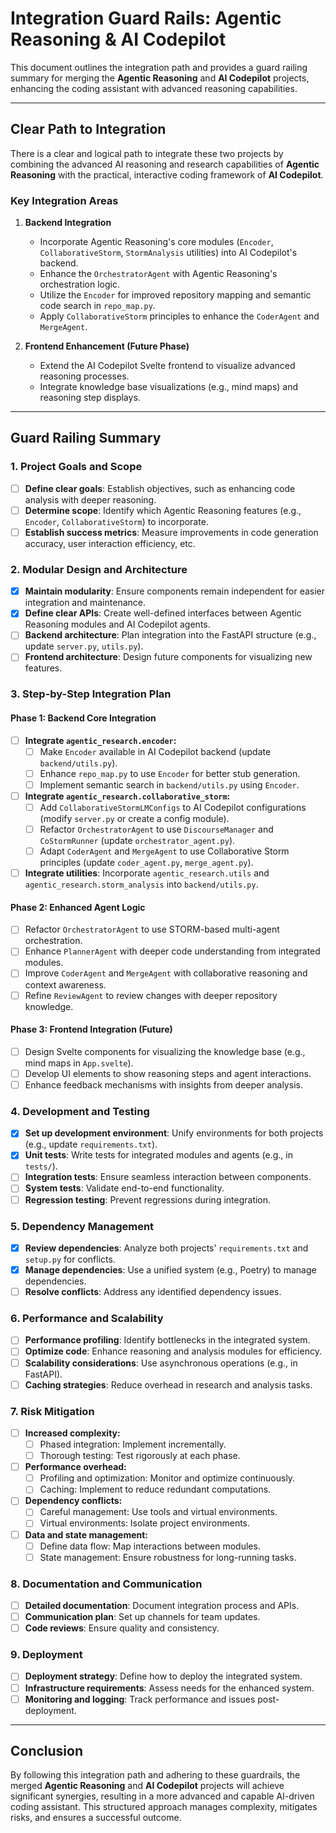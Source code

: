 # Integration Guard Rails: Agentic Reasoning & AI Codepilot

This document outlines the integration path and provides a guard railing summary for merging the **Agentic Reasoning** and **AI Codepilot** projects, enhancing the coding assistant with advanced reasoning capabilities.

---

## Clear Path to Integration

There is a clear and logical path to integrate these two projects by combining the advanced AI reasoning and research capabilities of **Agentic Reasoning** with the practical, interactive coding framework of **AI Codepilot**.

### Key Integration Areas

1. **Backend Integration**
   - Incorporate Agentic Reasoning's core modules (`Encoder`, `CollaborativeStorm`, `StormAnalysis` utilities) into AI Codepilot's backend.
   - Enhance the `OrchestratorAgent` with Agentic Reasoning's orchestration logic.
   - Utilize the `Encoder` for improved repository mapping and semantic code search in `repo_map.py`.
   - Apply `CollaborativeStorm` principles to enhance the `CoderAgent` and `MergeAgent`.

2. **Frontend Enhancement (Future Phase)**
   - Extend the AI Codepilot Svelte frontend to visualize advanced reasoning processes.
   - Integrate knowledge base visualizations (e.g., mind maps) and reasoning step displays.

---

## Guard Railing Summary

### 1. Project Goals and Scope
- [ ] **Define clear goals**: Establish objectives, such as enhancing code analysis with deeper reasoning.
- [ ] **Determine scope**: Identify which Agentic Reasoning features (e.g., `Encoder`, `CollaborativeStorm`) to incorporate.
- [ ] **Establish success metrics**: Measure improvements in code generation accuracy, user interaction efficiency, etc.

### 2. Modular Design and Architecture
- [x] **Maintain modularity**: Ensure components remain independent for easier integration and maintenance.
- [x] **Define clear APIs**: Create well-defined interfaces between Agentic Reasoning modules and AI Codepilot agents.
- [ ] **Backend architecture**: Plan integration into the FastAPI structure (e.g., update `server.py`, `utils.py`).
- [ ] **Frontend architecture**: Design future components for visualizing new features.

### 3. Step-by-Step Integration Plan

#### Phase 1: Backend Core Integration
- [ ] **Integrate `agentic_research.encoder`:**
  - [ ] Make `Encoder` available in AI Codepilot backend (update `backend/utils.py`).
  - [ ] Enhance `repo_map.py` to use `Encoder` for better stub generation.
  - [ ] Implement semantic search in `backend/utils.py` using `Encoder`.
- [ ] **Integrate `agentic_research.collaborative_storm`:**
  - [ ] Add `CollaborativeStormLMConfigs` to AI Codepilot configurations (modify `server.py` or create a config module).
  - [ ] Refactor `OrchestratorAgent` to use `DiscourseManager` and `CoStormRunner` (update `orchestrator_agent.py`).
  - [ ] Adapt `CoderAgent` and `MergeAgent` to use Collaborative Storm principles (update `coder_agent.py`, `merge_agent.py`).
- [ ] **Integrate utilities**: Incorporate `agentic_research.utils` and `agentic_research.storm_analysis` into `backend/utils.py`.

#### Phase 2: Enhanced Agent Logic
- [ ] Refactor `OrchestratorAgent` to use STORM-based multi-agent orchestration.
- [ ] Enhance `PlannerAgent` with deeper code understanding from integrated modules.
- [ ] Improve `CoderAgent` and `MergeAgent` with collaborative reasoning and context awareness.
- [ ] Refine `ReviewAgent` to review changes with deeper repository knowledge.

#### Phase 3: Frontend Integration (Future)
- [ ] Design Svelte components for visualizing the knowledge base (e.g., mind maps in `App.svelte`).
- [ ] Develop UI elements to show reasoning steps and agent interactions.
- [ ] Enhance feedback mechanisms with insights from deeper analysis.

### 4. Development and Testing
- [x] **Set up development environment**: Unify environments for both projects (e.g., update `requirements.txt`).
- [x] **Unit tests**: Write tests for integrated modules and agents (e.g., in `tests/`).
- [ ] **Integration tests**: Ensure seamless interaction between components.
- [ ] **System tests**: Validate end-to-end functionality.
- [ ] **Regression testing**: Prevent regressions during integration.

### 5. Dependency Management
- [x] **Review dependencies**: Analyze both projects’ `requirements.txt` and `setup.py` for conflicts.
- [x] **Manage dependencies**: Use a unified system (e.g., Poetry) to manage dependencies.
- [ ] **Resolve conflicts**: Address any identified dependency issues.

### 6. Performance and Scalability
- [ ] **Performance profiling**: Identify bottlenecks in the integrated system.
- [ ] **Optimize code**: Enhance reasoning and analysis modules for efficiency.
- [ ] **Scalability considerations**: Use asynchronous operations (e.g., in FastAPI).
- [ ] **Caching strategies**: Reduce overhead in research and analysis tasks.

### 7. Risk Mitigation
- [ ] **Increased complexity:**
  - [ ] Phased integration: Implement incrementally.
  - [ ] Thorough testing: Test rigorously at each phase.
- [ ] **Performance overhead:**
  - [ ] Profiling and optimization: Monitor and optimize continuously.
  - [ ] Caching: Implement to reduce redundant computations.
- [ ] **Dependency conflicts:**
  - [ ] Careful management: Use tools and virtual environments.
  - [ ] Virtual environments: Isolate project environments.
- [ ] **Data and state management:**
  - [ ] Define data flow: Map interactions between modules.
  - [ ] State management: Ensure robustness for long-running tasks.

### 8. Documentation and Communication
- [ ] **Detailed documentation**: Document integration process and APIs.
- [ ] **Communication plan**: Set up channels for team updates.
- [ ] **Code reviews**: Ensure quality and consistency.

### 9. Deployment
- [ ] **Deployment strategy**: Define how to deploy the integrated system.
- [ ] **Infrastructure requirements**: Assess needs for the enhanced system.
- [ ] **Monitoring and logging**: Track performance and issues post-deployment.

---

## Conclusion

By following this integration path and adhering to these guardrails, the merged **Agentic Reasoning** and **AI Codepilot** projects will achieve significant synergies, resulting in a more advanced and capable AI-driven coding assistant. This structured approach manages complexity, mitigates risks, and ensures a successful outcome.